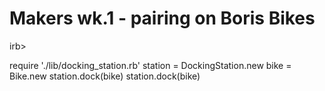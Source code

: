 # Makers wk.1 - pairing on Boris Bikes

irb>

require './lib/docking_station.rb'
station = DockingStation.new
bike = Bike.new
station.dock(bike)
station.dock(bike)
